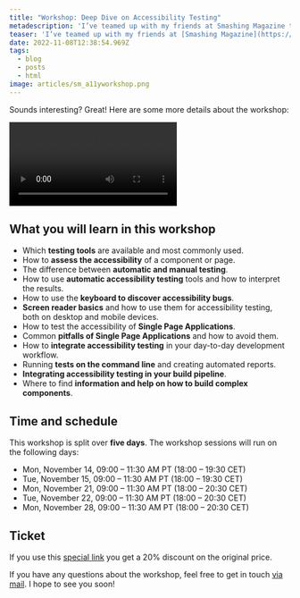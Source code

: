 ```yaml
---
title: "Workshop: Deep Dive on Accessibility Testing"
metadescription: 'I’ve teamed up with my friends at Smashing Magazine to share with you everything I know about web accessibility testing'
teaser: 'I’ve teamed up with my friends at [Smashing Magazine](https://www.smashingmagazine.com/) 😻 to share with you everything I know about web accessibility testing! In this [smashing workshop](https://smashingconf.com/online-workshops/workshops/manuel-matuzovic/) we’ll talk about automatic and manual testing, screen reader basics, Single Page Applications, Dev Tools, and more.'
date: 2022-11-08T12:38:54.969Z
tags:
  - blog
  - posts
  - html
image: articles/sm_a11yworkshop.png
---
```


<!-- teaser -->

Sounds interesting? Great! Here are some more details about the workshop:

<video src="/images/workshop_promo.mp4" controls>
  <track default kind="captions" srclang="en" src="/images/workshop_promo.vtt" label="English">
  <track default kind="subtitles" srclang="de" src="/images/workshop_promo_de.vtt" label="Deutsch">
    Sorry, your browser doesn't support embedded videos.
</video>

<h2>What you will learn in this workshop</h2>

<ul><li>Which <strong>testing tools</strong> are available and most commonly used.</li><li>How to <strong>assess the accessibility</strong> of a component or page.</li><li>The difference between <strong>automatic and manual testing</strong>.</li><li>How to use <strong>automatic accessibility testing</strong> tools and how to interpret the results.</li><li>How to use the <strong>keyboard to discover accessibility bugs</strong>.</li><li><strong>Screen reader basics</strong> and how to use them for accessibility testing, both on desktop and mobile devices.</li><li>How to test the accessibility of <strong>Single Page Applications</strong>.</li><li>Common <strong>pitfalls of Single Page Applications</strong> and how to avoid them.</li><li>How to <strong>integrate accessibility testing</strong> in your day-to-day development workflow.</li><li>Running <strong>tests on the command line</strong> and creating automated reports.</li><li><strong>Integrating accessibility testing in your build pipeline</strong>.</li><li>Where to find <strong>information and help on how to build complex components</strong>.</li></ul>

<h2>Time and schedule</h2>

<p>This workshop is split over <strong>five days</strong>. The workshop sessions will run on the following days:</p>

<ul><li>Mon, November 14, <span class="small-caps">09:00 – 11:30 AM PT (18:00 – 19:30 CET)</span></li><li>Tue, November 15, <span class="small-caps">09:00 – 11:30 AM PT (18:00 – 19:30 CET)</span></li><li>Mon, November 21, <span class="small-caps">09:00 – 11:30 AM PT (18:00 – 20:30 CET)</span></li><li>Tue, November 22, <span class="small-caps">09:00 – 11:30 AM PT (18:00 – 20:30 CET)</span></li><li>Mon, November 28, <span class="small-caps">09:00 – 11:30 AM PT (18:00 – 20:30 CET)</span></li></ul>

<h2>Ticket</h2>

If you use this [special link](https://ti.to/smashingmagazine/online-workshops-2022/discount/ihopeyouwillbejoiningmeinnovember) you get a 20% discount on the original price.

If you have any questions about the workshop, feel free to get in touch [via mail](manuel@matuzo.at). I hope to see you soon!
